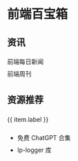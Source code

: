 # 前端百宝箱

## 资讯

<a :href="dailyNewsUrl" target="_blank"> 前端每日新闻 </a>

[前端周刊](https://frontend-weekly.com/)

## 资源推荐

<a v-for="item in links" target="_blank" :href="item.href">{{ item.label }}</a>

- [免费 ChatGPT 合集](https://chat-shared.zhile.io/shared.html)

- [lp-logger 库](https://github.com/lecepin/lp-logger)

<script setup>
const links = [
    {
        href: "https://zh.javascript.info/",
        label: "现代 JavaScript 教程"
    },
    {
        href: "https://github.com/timqian/chinese-independent-blogs",
        label: "中文独立博客列表"
    },
    {
        href: "https://github.com/nswbmw/N-blog",
        label: "一起学 Node.js"
    },
    {
        href: "https://github.com/FrontEndGitHub/FrontEndGitHub",
        label: "GitHub最全的前端资源汇总仓库（包括前端学习、开发资源、数据结构与算法、开发工具、求职面试等）"
    },
    {
        href: "https://juejin.cn/post/7309293844427882534",
        label: "一个前端菜狗被裁后的面试题"
    },
]

let date = new Date();
date.setTime(date.getTime() - 24 * 60 * 60 * 1000); // 1天前
let year = date.getFullYear(); //获取完整的年份(4位)
let month = date.getMonth() + 1; //获取当前月份(0-11,0代表1月)
let day = date.getDate(); // 获取当前日(1-31)
if (month < 10) month = `0${month}`; // 如果月份是个位数，在前面补0
if (day < 10) day = `0${day}`; // 如果日是个位数，在前面补0

const dailyNewsUrl = `https://github.com/kujian/frontendDaily/blob/master/${year}/${month}/${day}.md`;
</script>

<style scoped>
a{
    display:block;
    width:auto;
    height:auto;
    line-height:2;
    text-decoration: none !important;
}

p:has(a) {
    margin: 0!important;
}
</style>

